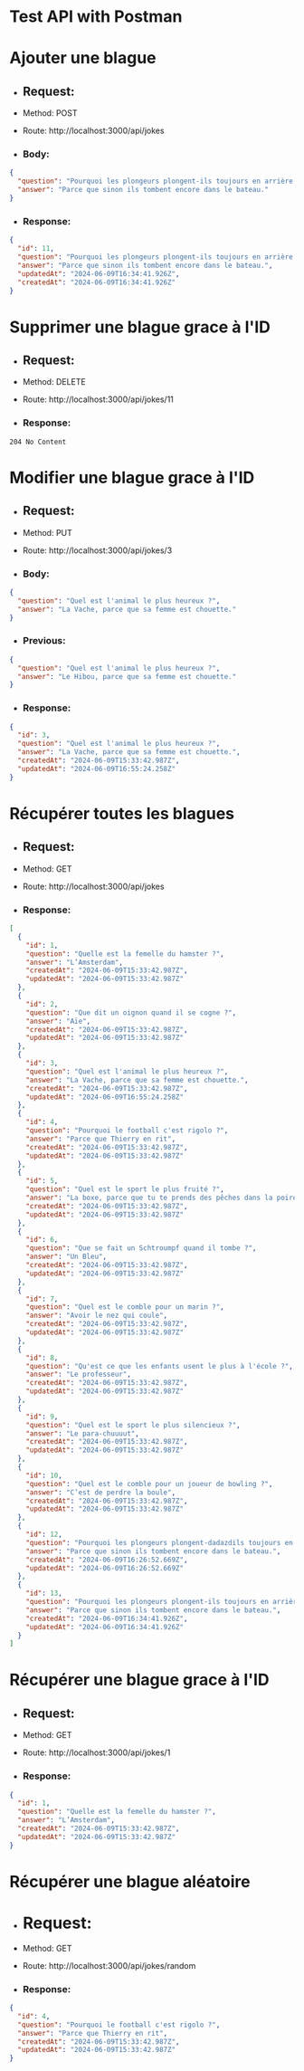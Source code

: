# Test API with Postman

# Ajouter une blague

- ## Request:

- Method: POST
- Route: http://localhost:3000/api/jokes

- ### Body:

```json
{
  "question": "Pourquoi les plongeurs plongent-ils toujours en arrière et jamais en avant ?",
  "answer": "Parce que sinon ils tombent encore dans le bateau."
}
```

- ### Response:

```json
{
  "id": 11,
  "question": "Pourquoi les plongeurs plongent-ils toujours en arrière et jamais en avant ?",
  "answer": "Parce que sinon ils tombent encore dans le bateau.",
  "updatedAt": "2024-06-09T16:34:41.926Z",
  "createdAt": "2024-06-09T16:34:41.926Z"
}
```

# Supprimer une blague grace à l'ID

- ## Request:

- Method: DELETE
- Route: http://localhost:3000/api/jokes/11

- ### Response:

```
204 No Content
```

# Modifier une blague grace à l'ID

- ## Request:

- Method: PUT
- Route: http://localhost:3000/api/jokes/3

- ### Body:

```json
{
  "question": "Quel est l'animal le plus heureux ?",
  "answer": "La Vache, parce que sa femme est chouette."
}
```

- ### Previous:

```json
{
  "question": "Quel est l'animal le plus heureux ?",
  "answer": "Le Hibou, parce que sa femme est chouette."
}
```

- ### Response:

```json
{
  "id": 3,
  "question": "Quel est l'animal le plus heureux ?",
  "answer": "La Vache, parce que sa femme est chouette.",
  "createdAt": "2024-06-09T15:33:42.987Z",
  "updatedAt": "2024-06-09T16:55:24.258Z"
}
```

# Récupérer toutes les blagues

- ## Request:

- Method: GET
- Route: http://localhost:3000/api/jokes

- ### Response:

```json
[
  {
    "id": 1,
    "question": "Quelle est la femelle du hamster ?",
    "answer": "L’Amsterdam",
    "createdAt": "2024-06-09T15:33:42.987Z",
    "updatedAt": "2024-06-09T15:33:42.987Z"
  },
  {
    "id": 2,
    "question": "Que dit un oignon quand il se cogne ?",
    "answer": "Aïe",
    "createdAt": "2024-06-09T15:33:42.987Z",
    "updatedAt": "2024-06-09T15:33:42.987Z"
  },
  {
    "id": 3,
    "question": "Quel est l'animal le plus heureux ?",
    "answer": "La Vache, parce que sa femme est chouette.",
    "createdAt": "2024-06-09T15:33:42.987Z",
    "updatedAt": "2024-06-09T16:55:24.258Z"
  },
  {
    "id": 4,
    "question": "Pourquoi le football c'est rigolo ?",
    "answer": "Parce que Thierry en rit",
    "createdAt": "2024-06-09T15:33:42.987Z",
    "updatedAt": "2024-06-09T15:33:42.987Z"
  },
  {
    "id": 5,
    "question": "Quel est le sport le plus fruité ?",
    "answer": "La boxe, parce que tu te prends des pêches dans la poire et tu tombes dans les pommes.",
    "createdAt": "2024-06-09T15:33:42.987Z",
    "updatedAt": "2024-06-09T15:33:42.987Z"
  },
  {
    "id": 6,
    "question": "Que se fait un Schtroumpf quand il tombe ?",
    "answer": "Un Bleu",
    "createdAt": "2024-06-09T15:33:42.987Z",
    "updatedAt": "2024-06-09T15:33:42.987Z"
  },
  {
    "id": 7,
    "question": "Quel est le comble pour un marin ?",
    "answer": "Avoir le nez qui coule",
    "createdAt": "2024-06-09T15:33:42.987Z",
    "updatedAt": "2024-06-09T15:33:42.987Z"
  },
  {
    "id": 8,
    "question": "Qu'est ce que les enfants usent le plus à l'école ?",
    "answer": "Le professeur",
    "createdAt": "2024-06-09T15:33:42.987Z",
    "updatedAt": "2024-06-09T15:33:42.987Z"
  },
  {
    "id": 9,
    "question": "Quel est le sport le plus silencieux ?",
    "answer": "Le para-chuuuut",
    "createdAt": "2024-06-09T15:33:42.987Z",
    "updatedAt": "2024-06-09T15:33:42.987Z"
  },
  {
    "id": 10,
    "question": "Quel est le comble pour un joueur de bowling ?",
    "answer": "C’est de perdre la boule",
    "createdAt": "2024-06-09T15:33:42.987Z",
    "updatedAt": "2024-06-09T15:33:42.987Z"
  },
  {
    "id": 12,
    "question": "Pourquoi les plongeurs plongent-dadazdils toujours en arrière et jamais en avant ?",
    "answer": "Parce que sinon ils tombent encore dans le bateau.",
    "createdAt": "2024-06-09T16:26:52.669Z",
    "updatedAt": "2024-06-09T16:26:52.669Z"
  },
  {
    "id": 13,
    "question": "Pourquoi les plongeurs plongent-ils toujours en arrière et jamais en avant ?",
    "answer": "Parce que sinon ils tombent encore dans le bateau.",
    "createdAt": "2024-06-09T16:34:41.926Z",
    "updatedAt": "2024-06-09T16:34:41.926Z"
  }
]
```

# Récupérer une blague grace à l'ID

- ## Request:

- Method: GET
- Route: http://localhost:3000/api/jokes/1

- ### Response:

```json
{
  "id": 1,
  "question": "Quelle est la femelle du hamster ?",
  "answer": "L’Amsterdam",
  "createdAt": "2024-06-09T15:33:42.987Z",
  "updatedAt": "2024-06-09T15:33:42.987Z"
}
```

# Récupérer une blague aléatoire

- # Request:

- Method: GET
- Route: http://localhost:3000/api/jokes/random

- ### Response:

```json
{
  "id": 4,
  "question": "Pourquoi le football c'est rigolo ?",
  "answer": "Parce que Thierry en rit",
  "createdAt": "2024-06-09T15:33:42.987Z",
  "updatedAt": "2024-06-09T15:33:42.987Z"
}
```
